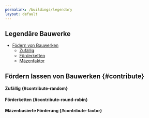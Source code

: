 ```yaml
---
permalink: /buildings/legendary
layout: default
---
```


## Legendäre  Bauwerke




* [Födern von Bauwerken](#contribute)
    * [Zufällig](#contribute-random)  
    * [Förderketten](#contribute-round-robin)
    * [Mäzenfaktor](#contribute-factor)

    
## Fördern lassen von Bauwerken {#contribute}


    




#### Zufällig {#contribute-random}



#### Förderketten {#contribute-round-robin}



#### Mäzenbasierte Förderung {#contribute-factor} 


